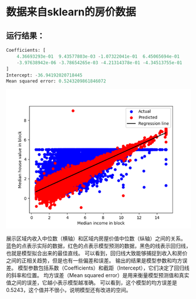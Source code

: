 # 数据来自sklearn的房价数据
## 运行结果：
```python
Coefficients: [
    4.36693293e-01  9.43577803e-03 -1.07322041e-01  6.45065694e-01
    -3.97638942e-06 -3.78654265e-03 -4.21314378e-01 -4.34513755e-01
]
Intercept: -36.94192020718445
Mean squared error: 0.5243209861846072
```

![Alt text](./线性回归示例图.png)

展示区域内收入中位数（横轴）和区域内房屋价值中位数（纵轴）之间的关系。  
蓝色的点表示实际的数据，红色的点表示模型预测的数据，黑色的线表示回归线，也就是模型拟合出来的最佳直线。
可以看到，回归线大致能够捕捉到收入和房价之间的正相关趋势，但是也有一些偏差和误差。
输出的结果是模型参数和均方误差。
模型参数包括系数（Coefficients）和截距（Intercept），它们决定了回归线的斜率和位置。
均方误差（Mean squared error）是用来衡量模型预测值和真实值之间的误差，它越小表示模型越准确。
可以看到，这个模型的均方误差是0.5243，这个值并不很小，说明模型还有改进的空间。
